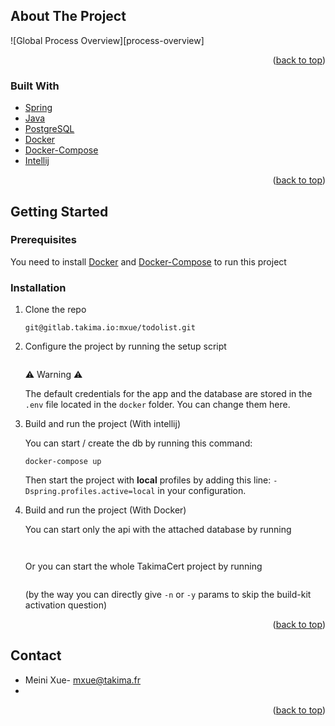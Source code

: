 ## About The Project

![Global Process Overview][process-overview]


<p align="right">(<a href="#top">back to top</a>)</p>

### Built With

* [Spring](https://spring.io)
* [Java](https://www.oracle.com/java/technologies/javase/jdk19-archive-downloads.html)
* [PostgreSQL](https://www.postgresql.org/)
* [Docker](https://www.docker.com/)
* [Docker-Compose](https://docs.docker.com/compose/)
* [Intellij](https://www.jetbrains.com)

<p align="right">(<a href="#top">back to top</a>)</p>


<!-- GETTING STARTED -->

## Getting Started

### Prerequisites

You need to install [Docker](https://www.docker.com/) and [Docker-Compose](https://docs.docker.com/compose/) to run this
project

### Installation

1. Clone the repo
   ```shell
   git@gitlab.takima.io:mxue/todolist.git
   ```
2. Configure the project by running the setup script
   ```shell
   
   ```
   ⚠ Warning ⚠

   The default credentials for the app and the database are stored in the `.env` file located in the `docker` folder.
   You can change them here.


3. Build and run the project (With intellij)

   You can start / create the db by running this command:
   ```shell
   docker-compose up 
   ```

   Then start the project with **local** profiles by adding this line: `-Dspring.profiles.active=local` in your
   configuration.


4. Build and run the project (With Docker)

   You can start only the api with the attached database by running
   ```shell
  
   ```
   Or you can start the whole TakimaCert project by running
   ```shell
   
   ```
   (by the way you can directly give `-n` or `-y` params to skip the build-kit activation question)

<p align="right">(<a href="#top">back to top</a>)</p>

<!-- Mailjet -->


## Contact

- Meini Xue- [mxue@takima.fr](mailto:mxue@takima.fr)
- 

<p align="right">(<a href="#top">back to top</a>)</p>


